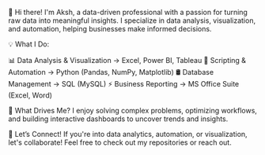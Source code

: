 👋 Hi there! I'm Aksh, a data-driven professional with a passion for turning raw data into meaningful insights. I specialize in data analysis, visualization, and automation, helping businesses make informed decisions.

💡 What I Do:

📊 Data Analysis & Visualization → Excel, Power BI, Tableau
📝 Scripting & Automation → Python (Pandas, NumPy, Matplotlib)
🛢️ Database Management → SQL (MySQL)
⚡ Business Reporting → MS Office Suite (Excel, Word)

🚀 What Drives Me? I enjoy solving complex problems, optimizing workflows, and building interactive dashboards to uncover trends and insights.

🔗 Let’s Connect! If you're into data analytics, automation, or visualization, let's collaborate! Feel free to check out my repositories or reach out.
